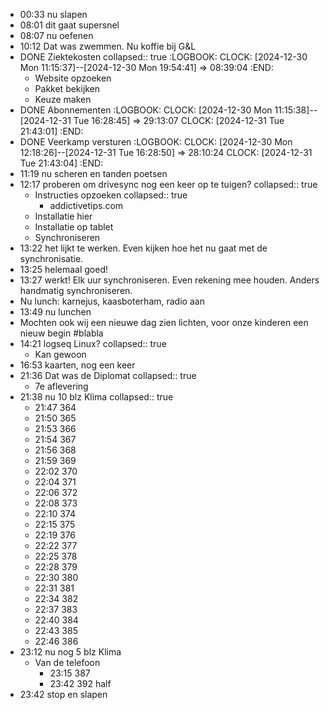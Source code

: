 - 00:33 nu slapen
- 08:01 dit gaat supersnel
- 08:07 nu oefenen
- 10:12 Dat was zwemmen. Nu koffie bij G&L
- DONE Ziektekosten
  collapsed:: true
  :LOGBOOK:
  CLOCK: [2024-12-30 Mon 11:15:37]--[2024-12-30 Mon 19:54:41] =>  08:39:04
  :END:
	- Website opzoeken
	- Pakket bekijken
	- Keuze maken
- DONE Abonnementen
  :LOGBOOK:
  CLOCK: [2024-12-30 Mon 11:15:38]--[2024-12-31 Tue 16:28:45] =>  29:13:07
  CLOCK: [2024-12-31 Tue 21:43:01]
  :END:
- DONE Veerkamp versturen
  :LOGBOOK:
  CLOCK: [2024-12-30 Mon 12:18:26]--[2024-12-31 Tue 16:28:50] =>  28:10:24
  CLOCK: [2024-12-31 Tue 21:43:04]
  :END:
- 11:19 nu scheren en tanden poetsen
- 12:17 proberen om drivesync nog een keer op te tuigen?
  collapsed:: true
	- Instructies opzoeken
	  collapsed:: true
		- addictivetips.com
	- Installatie hier
	- Installatie op tablet
	- Synchroniseren
- 13:22 het lijkt te werken. Even kijken hoe het nu gaat met de synchronisatie.
- 13:25 helemaal goed!
- 13:27 werkt! Elk uur synchroniseren. Even rekening mee houden. Anders handmatig synchroniseren.
- Nu lunch: karnejus, kaasboterham, radio aan
- 13:49 nu lunchen
- Mochten ook wij een nieuwe dag zien lichten, voor onze kinderen een nieuw begin #blabla
- 14:21 logseq Linux?
  collapsed:: true
	- Kan gewoon
- 16:53 kaarten, nog een keer
- 21:36 Dat was de Diplomat
  collapsed:: true
	- 7e aflevering
- 21:38 nu 10 blz Klima
  collapsed:: true
	- 21:47 364
	- 21:50 365
	- 21:53 366
	- 21:54 367
	- 21:56 368
	- 21:59 369
	- 22:02 370
	- 22:04 371
	- 22:06 372
	- 22:08 373
	- 22:10 374
	- 22:15 375
	- 22:19 376
	- 22:22 377
	- 22:25 378
	- 22:28 379
	- 22:30 380
	- 22:31 381
	- 22:34 382
	- 22:37 383
	- 22:40 384
	- 22:43 385
	- 22:46 386
- 23:12 nu nog 5 blz Klima
	- Van de telefoon
		- 23:15 387
		- 23:42 392 half
- 23:42 stop en slapen